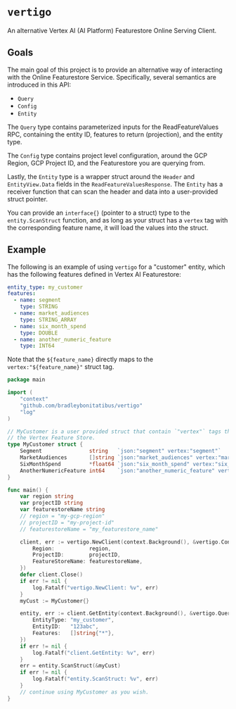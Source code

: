 # `vertigo`

An alternative Vertex AI (AI Platform) Featurestore Online Serving Client.

## Goals

The main goal of this project is to provide an alternative way of interacting with the Online Featurestore
Service. Specifically, several semantics are introduced in this API:

- `Query`
- `Config`
- `Entity`

The `Query` type contains parameterized inputs for the ReadFeatureValues RPC, containing
the entity ID, features to return (projection), and the entity type.

The `Config` type contains project level configuration, around the GCP Region, GCP Project ID,
and the Featurestore you are querying from.

Lastly, the `Entity` type is a wrapper struct around the `Header` and `EntityView.Data`
fields in the `ReadFeatureValuesResponse`.
The `Entity` has a receiver function that can scan the header and data into a user-provided
struct pointer.

You can provide an `interface{}` (pointer to a struct) type to the `entity.ScanStruct` function,
and as long as your struct has a `vertex` tag with the corresponding feature name, it will
load the values into the struct.

## Example

The following is an example of using `vertigo` for a "customer" entity, which has the following features
defined in Vertex AI Featurestore:
```yaml
entity_type: my_customer
features:
  - name: segment
    type: STRING
  - name: market_audiences
    type: STRING_ARRAY
  - name: six_month_spend
    type: DOUBLE
  - name: another_numeric_feature
    type: INT64 
```

Note that the `${feature_name}` directly maps to the `vertex:"${feature_name}"` struct tag.

```go
package main

import (
	"context"
	"github.com/bradleybonitatibus/vertigo"
	"log"
)

// MyCustomer is a user provided struct that contain `"vertex"` tags that map to the entity feature ID in
// the Vertex Feature Store.
type MyCustomer struct {
	Segment               string   `json:"segment" vertex:"segment"`
	MarketAudiences       []string `json:"market_audiences" vertex:"market_audiences"`
	SixMonthSpend         *float64 `json:"six_month_spend" vertex:"six_month_spend"`
	AnotherNumericFeature int64    `json:"another_numeric_feature" vertex:"another_numeric_feature"`
}

func main() {
	var region string
	var projectID string
	var featurestoreName string
	// region = "my-gcp-region"
	// projectID = "my-project-id"
	// featurestoreName = "my_featurestore_name"

	client, err := vertigo.NewClient(context.Background(), &vertigo.Config{
		Region:           region,
		ProjectID:        projectID,
		FeatureStoreName: featurestoreName,
	})
	defer client.Close()
	if err != nil {
		log.Fatalf("vertigo.NewClient: %v", err)
	}
	myCust := MyCustomer{}

	entity, err := client.GetEntity(context.Background(), &vertigo.Query{
		EntityType: "my_customer",
		EntityID:   "123abc",
		Features:   []string{"*"},
	})
	if err != nil {
		log.Fatalf("client.GetEntity: %v", err)
	}
	err = entity.ScanStruct(&myCust)
	if err != nil {
		log.Fatalf("entity.ScanStruct: %v", err)
	}
	// continue using MyCustomer as you wish.
}
```

